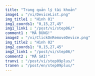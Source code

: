 ```yaml
---
title: "Trang quản lý tài khoản"
image1 : "/vi/DeviceList.png"
img_title1 : "Hình 01"
img1_coords1: "0,15,27,45"
img1_link1 : "/post/vi/step06/"
comment1 : "MÃ ĐÚNG!"
image2 : "/vi/ClickOnRemoveDevice.png"
img_title2 : "Hình 02"
img2_coords1: "0,15,27,45"
img2_link1 : "/post/vi/step06/"
comment2 : "MÃ SAI!"
tranvi : "/post/vi/step09plus/"
tranen : "/post/en/step09plus/"
---
```


